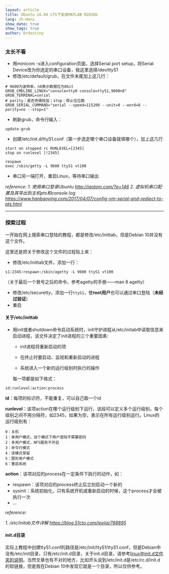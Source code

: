 ```yaml
---
layout: article
title: Ubuntu 16.04 LTS下安装MATLAB R2016b
lang: zh-Hans
show_date: true
show_tags: true
author: Drdestiny
---
```


### 太长不看

- 用minicom -s进入configuration页面，选择Serial port setup，将Serial Device改为你选定的串口设备，我这里选择/dev/ttyS1
- 修改/etc/default/grub，在文件末尾加上这几行：

```shell
# 9600为波特率，n8表示数据位为8bit
GRUB_CMDLINE_LINUX="console=tty0 console=ttyS1,9600n8"
GRUB_TERMINAL=serial
# parity：是否奇偶校验；stop：停止位位数
GRUB_SERIAL_COMMAND="serial --speed=115200 --unit=0 --word=8 --parity=no --stop=1"
```

- 刷新grub，命令行输入：

```shell
update-grub
```

- 创建/etc/init.d/ttyS1.conf（第一步选定哪个串口设备就填哪个），加上这几行

```shell
start on stopped rc RUNLEVEL=[2345]
stop on runlevel [!2345]

respawn
exec /sbin/getty -L 9600 ttyS1 vt100
```

- 串口另一端打开，重启Linux，等待串口输出

*reference:*
*1. 使用串口登录Ubuntu http://iqotom.com/?p=146*
*2. 虚拟机串口配置及其导出到主机pts和console.log https://www.hanbaoying.com/2017/04/07/config-vm-serial-and-rediect-to-pts.html*

---

### 探索过程

一开始在网上搜索串口登陆的教程，都是修改/etc/inittab，但是Debian 10并没有这个文件。

这里还是把关于修改这个文件的过程贴上来：

- 修改/etc/inittab文件，添加一行：

```shell
s1:2345:respawn:/sbin/agetty -L 9600 ttyS1 vt100
```

（关于最后一个冒号之后的命令，参考agetty的手册——man 8 agetty）

- 修改/etc/securetty，添加一行`ttyS1`，使**root用户**也可以通过串口登陆（**未经过验证**）
- 重启

#### 关于/etc/inittab

- 用init或者shutdown命令启动系统时，init守护进程从/etc/initab中读取信息来启动进程，该文件决定了init进程的三个重要因素:

  - init进程将重新启动的项

  - 在终止时要启动、监视和重新启动的进程
  - 系统进入一个新的运行级别时执行的操作

  每一项都是如下格式：

```shell
id:runlevel:action:process
```

**id**：每项的标识符，不能重复，可以自己取一个id

**runlevel**：该项action在哪个运行级别下运行，该段可以定义多个运行级别，每个级别之间不用分隔符，如2345，如果为空，表示在所有运行级别运行。Linux的运行级别有：

```
0：关机
1：单用户模式，这个模式下用户登陆不需要密码
2：多用户模式，NFS服务不开启
3：命令行模式
4：该模式保留
5：图形用户模式
6：重启系统
```

**action**：该项对应的process在一定条件下执行的动作，如：

- respawn：该项对应的process终止后立刻启动一个新的
- sysinit：系统初始化，只有系统开机或重新启动的时候，这个process才会被执行一次
- ...

*reference:* 

*1. /etc/initab文件详解  https://blog.51cto.com/leejia/788895*

#### init.d目录

实际上教程中创建ttyS1.conf的路径是/etc/init/ttyS1/ttyS1.conf，但是Debian中没有/etc/init目录，只有/etc/init.d目录，关于init.d目录，请参考[linux中init.d文件夹的说明](https://www.huaweicloud.com/articles/425a3c915a3310b1f699f91fcc4bd001.html)。当然文章也有不对的地方，比如开头说到/etc/init.d是/etc/rc.d/init.d的软链接，但是我在Debian 10中发现它就是一个目录，所以仅供参考。
